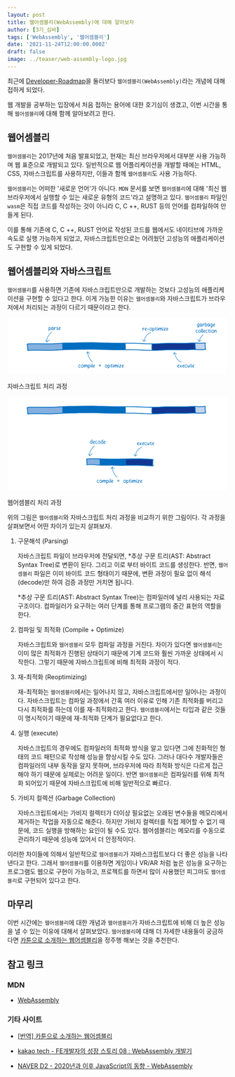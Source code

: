 ```yaml
---
layout: post
title: 웹어셈블리(WebAssembly)에 대해 알아보자
author: [3기_심바]
tags: ['WebAssembly', '웹어셈블리']
date: '2021-11-24T12:00:00.000Z'
draft: false
image: ../teaser/web-assembly-logo.jpg
---
```


최근에 [Developer-Roadmap](https://github.com/kamranahmedse/developer-roadmap)을 둘러보다 `웹어셈블리(WebAssembly)`라는 개념에 대해 접하게 되었다.

웹 개발을 공부하는 입장에서 처음 접하는 용어에 대한 호기심이 생겼고, 이번 시간을 통해 `웹어셈블리`에 대해 함께 알아보려고 한다.

## 웹어셈블리

`웹어셈블리`는 2017년에 처음 발표되었고, 현재는 최신 브라우저에서 대부분 사용 가능하며 웹 표준으로 개발되고 있다. 일반적으로 웹 어플리케이션을 개발할 때에는 HTML, CSS, 자바스크립트를 사용하지만, 이들과 함께 `웹어셈블리`도 사용 가능하다.

`웹어셈블리`는 어떠한 '새로운 언어'가 아니다. `MDN` 문서를 보면 `웹어셈블리`에 대해 '최신 웹 브라우저에서 실행할 수 있는 새로운 유형의 코드'라고 설명하고 있다. `웹어셈블리` 파일인 `wasm`은 직접 코드를 작성하는 것이 아니라 C, C ++, RUST 등의 언어를 컴파일하여 만들게 된다.

이를 통해 기존에 C, C ++, RUST 언어로 작성된 코드를 웹에서도 네이티브에 가까운 속도로 실행 가능하게 되었고, 자바스크립트만으로는 어려웠던 고성능의 애플리케이션도 구현할 수 있게 되었다.

## 웹어셈블리와 자바스크립트

`웹어셈블리`를 사용하면 기존에 자바스크립트만으로 개발하는 것보다 고성능의 애플리케이션을 구현할 수 있다고 한다. 이게 가능한 이유는 `웹어셈블리`와 자바스크립트가 브라우저에서 처리되는 과정이 다르기 때문이라고 한다.

![web-assembly-1](../images/2021-11-24-web-assembly-1.png)

자바스크립트 처리 과정

![web-assembly-2](../images/2021-11-24-web-assembly-2.png)

웹어셈블리 처리 과정

위의 그림은 `웹어셈블리`와 자바스크립트 처리 과정을 비교하기 위한 그림이다. 각 과정을 살펴보면서 어떤 차이가 있는지 살펴보자.

1. 구문해석 (Parsing)

   자바스크립트 파일이 브라우저에 전달되면, \*추상 구문 트리(AST: Abstract Syntax Tree)로 변환이 된다. 그리고 이로 부터 바이트 코드를 생성한다. 반면, `웹어셈블리` 파일은 이미 바이트 코드 형태이기 때문에, 변환 과정이 필요 없이 해석(decode)만 하여 검증 과정만 거치면 됩니다.

   \*추상 구문 트리(AST: Abstract Syntax Tree)는 컴파일러에 널리 사용되는 자료 구조이다. 컴파일러가 요구하는 여러 단계를 통해 프로그램의 중간 표현의 역할을 한다.

2. 컴파일 및 최적화 (Compile + Optimize)

   자바스크립트와 `웹어셈블리` 모두 컴파일 과정을 거친다. 차이가 있다면 `웹어셈블리`는 이미 많은 최적화가 진행된 상태이기 때문에 기계 코드와 훨씬 가까운 상태에서 시작한다. 그렇기 때문에 자바스크립트에 비해 최적화 과정이 적다.

3. 재-최적화 (Reoptimizing)

   재-최적화는 `웹어셈블리`에서는 일어나지 않고, 자바스크립트에서만 일어나는 과정이다. 자바스크립트는 컴파일 과정에서 간혹 여러 이유로 인해 기존 최적화를 버리고 다시 최적화를 하는데 이를 재-최적화라고 한다. `웹어셈블리`에서는 타입과 같은 것들이 명시적이기 때문에 재-최적화 단계가 필요없다고 한다.

4. 실행 (execute)

   자바스크립트의 경우에도 컴파일러의 최적화 방식을 알고 있다면 그에 친화적인 형태의 코드 패턴으로 작성해 성능을 향상시킬 수도 있다. 그러나 대다수 개발자들은 컴파일러의 내부 동작을 알지 못하며, 브라우저에 따라 최적화 방식은 다르게 접근해야 하기 때문에 실제로는 어려운 일이다. 반면 `웹어셈블리`은 컴파일러를 위해 최적화 되어있기 때문에 자바스크립트에 비해 일반적으로 빠르다.

5. 가비지 컬렉션 (Garbage Collection)

   자바스크립트에서는 가비지 컬렉터가 더이상 필요없는 오래된 변수들을 메모리에서 제거하는 작업을 자동으로 해준다. 하지만 가비지 컬렉터를 직접 제어할 수 없기 때문에, 코드 실행을 방해하는 요인이 될 수도 있다. 웹어셈블리는 메모리를 수동으로 관리하기 때문에 성능에 있어서 더 안정적이다.

이러한 차이들에 의해서 일반적으로 `웹어셈블리`가 자바스크립트보다 더 좋은 성능을 나타낸다고 한다. 그래서 `웹어셈블리`를 이용하면 게임이나 VR/AR 처럼 높은 성능을 요구하는 프로그램도 웹으로 구현이 가능하고, 프로젝트를 하면서 많이 사용했던 피그마도 `웹어셈블리`로 구현되어 있다고 한다.

## 마무리

이번 시간에는 `웹어셈블리`에 대한 개념과 `웹어셈블리`가 자바스크립트에 비해 더 높은 성능을 낼 수 있는 이유에 대해서 살펴보았다. `웹어셈블리`에 대해 더 자세한 내용들이 궁금하다면 [카툰으로 소개하는 웹어셈블리](https://dongwoo.blog/2017/06/06/%eb%b2%88%ec%97%ad-%ec%b9%b4%ed%88%b0%ec%9c%bc%eb%a1%9c-%ec%86%8c%ea%b0%9c%ed%95%98%eb%8a%94-%ec%9b%b9%ec%96%b4%ec%85%88%eb%b8%94%eb%a6%ac/)을 정주행 해보는 것을 추천한다.

## 참고 링크

### MDN

- [WebAssembly](https://developer.mozilla.org/ko/docs/WebAssembly)

### 기타 사이트

- [[번역] 카툰으로 소개하는 웹어셈블리](https://dongwoo.blog/2017/06/06/%eb%b2%88%ec%97%ad-%ec%b9%b4%ed%88%b0%ec%9c%bc%eb%a1%9c-%ec%86%8c%ea%b0%9c%ed%95%98%eb%8a%94-%ec%9b%b9%ec%96%b4%ec%85%88%eb%b8%94%eb%a6%ac/)

- [kakao tech - FE개발자의 성장 스토리 08 : WebAssembly 개발기](https://tech.kakao.com/2021/05/17/frontend-growth-08/)

- [NAVER D2 - 2020년과 이후 JavaScript의 동향 - WebAssembly](https://d2.naver.com/helloworld/8257914)
